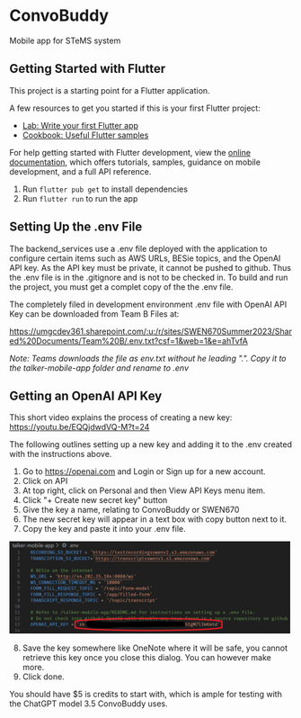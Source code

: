 # ConvoBuddy

Mobile app for STeMS system

## Getting Started with Flutter

This project is a starting point for a Flutter application.

A few resources to get you started if this is your first Flutter project:

- [Lab: Write your first Flutter app](https://docs.flutter.dev/get-started/codelab)
- [Cookbook: Useful Flutter samples](https://docs.flutter.dev/cookbook)

For help getting started with Flutter development, view the
[online documentation](https://docs.flutter.dev/), which offers tutorials,
samples, guidance on mobile development, and a full API reference.

1. Run `flutter pub get` to install dependencies
2. Run `flutter run` to run the app

## Setting Up the .env File

The backend_services use a .env file deployed with the application to configure certain items such as AWS URLs, BESie topics, and the OpenAI API key. As the API key must be private, it cannot be pushed to github. Thus the .env file is in the .gitignore and is not to be checked in. To build and run the project, you must get a complet copy of the the .env file. 

The completely filed in development environment .env file with OpenAI API Key can be downloaded from Team B Files at:

https://umgcdev361.sharepoint.com/:u:/r/sites/SWEN670Summer2023/Shared%20Documents/Team%20B/.env.txt?csf=1&web=1&e=ahTvfA

*Note: Teams downloads the file as env.txt without he leading ".". Copy it to the talker-mobile-app folder and rename to .env*

## Getting an OpenAI API Key

This short video explains the process of creating a new key: https://youtu.be/EQQjdwdVQ-M?t=24

The following outlines setting up a new key and adding it to the .env created with the instructions above.

1. Go to https://openai.com and Login or Sign up for a new account. 
2. Click on API
3. At top right, click on Personal and then View API Keys menu item.
4. Click "+ Create new secret key" button
5. Give the key a name, relating to ConvoBuddy or SWEN670
6. The new secret key will appear in a text box with copy button next to it.
7. Copy the key and paste it into your .env file.

<img src="../docs/images/OpenAI-Key.env.png" alt=".env File with API Key" width="500">

8. Save the key somewhere like OneNote where it will be safe, you cannot retrieve this key once you close this dialog. You can however make more.
9. Click done.

You should have $5 is credits to start with, which is ample for testing with the ChatGPT model 3.5 ConvoBuddy uses.
